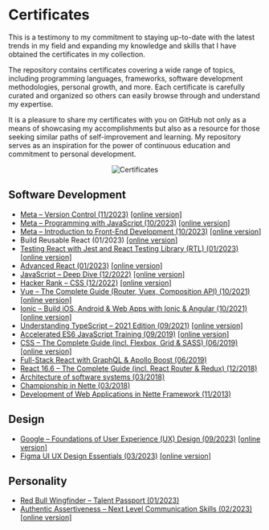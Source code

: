 # Certificates

This is a testimony to my commitment to staying up-to-date with the latest trends in my field and expanding my knowledge and skills that I have obtained the certificates in my collection.

The repository contains certificates covering a wide range of topics, including programming languages, frameworks, software development methodologies, personal growth, and more. Each certificate is carefully curated and organized so others can easily browse through and understand my expertise.

It is a pleasure to share my certificates with you on GitHub not only as a means of showcasing my accomplishments but also as a resource for those seeking similar paths of self-improvement and learning. My repository serves as an inspiration for the power of continuous education and commitment to personal development.

<p align="center">
<img src="https://user-images.githubusercontent.com/10185306/209370400-0cb193c6-11fe-493a-a83b-cb264e5abfa1.png" alt="Certificates" />
</p>

## Software Development

- [Meta – Version Control (11/2023)](/software-development/2023-11-meta-version-control.pdf) [[online version]](https://coursera.org/verify/3C35CMKPQU6C)
- [Meta – Programming with JavaScript (10/2023)](/software-development/2023-10-meta-programming-with-javascript.pdf) [[online version]](https://coursera.org/verify/E5Q975CLK5FL)
- [Meta – Introduction to Front-End Development (10/2023)](/software-development/2023-10-meta-introduction-to-front-end-development.pdf) [[online version]](https://coursera.org/verify/PBYNAX8PR3CV)
- Build Reusable React (01/2023) [[online version]](https://scrimba.com/learn/reusablereact)
- [Testing React with Jest and React Testing Library (RTL) (01/2023)](/software-development/2023-01-testing-react-jest-and-rtl.pdf) [[online version]](https://www.udemy.com/certificate/UC-287ee196-2b04-4e98-bd09-0f78ebac2488/)
- [Advanced React (01/2023)](/software-development/2023-01-advanced-react.pdf) [[online version]](https://scrimba.com/certificate/u3kER2Hg/greact)
- [JavaScript – Deep Dive (12/2022)](/software-development/2022-12-javascript-deep-dive.pdf) [[online version]](https://scrimba.com/certificate/u3kER2Hg/gjavascript)
- [Hacker Rank – CSS (12/2022)](/software-development/2022-12-hacker-rank-css.pdf) [[online version]](https://www.hackerrank.com/certificates/4a3526950852) 
- [Vue – The Complete Guide (Router, Vuex, Composition API) (10/2021)](/software-development/2021-11-udemy-vue.pdf) [[online version]](https://www.udemy.com/certificate/UC-b7597d78-0ea8-422a-a7cb-0a118b0a4a48/)
- [Ionic – Build iOS, Android & Web Apps with Ionic & Angular (10/2021)](/software-development/2021-10-udemy-ionic-angular.pdf) [[online version]](https://www.udemy.com/certificate/UC-40797aa8-6289-4dc8-bcc8-8e3accc26a49/)
- [Understanding TypeScript – 2021 Edition (09/2021)](/software-development/2021-09-udemy-understanding-typescript-2021.pdf) [[online version]](https://www.udemy.com/certificate/UC-fcc230f5-bb02-416d-9afc-3809b38251fb/)
- [Accelerated ES6 JavaScript Training (09/2019)](/software-development/2019-09-udemy-es6.pdf) [[online version]](https://www.udemy.com/certificate/UC-O6H3HO9M/)
- [CSS – The Complete Guide (incl. Flexbox, Grid & SASS) (06/2019)](/software-development/2019-08-udemy-css.pdf) [[online version]](https://www.udemy.com/certificate/UC-P3WGBZO8/)
- [Full-Stack React with GraphQL & Apollo Boost (06/2019)](/software-development/2019-06-udemy-graphql.pdf)
- [React 16.6 – The Complete Guide (incl. React Router & Redux) (12/2018)](/software-development/2018-12-udemy-react.pdf)
- [Architecture of software systems (03/2018)](/software-development/2018-03-gopas.pdf)
- [Championship in Nette (03/2018)](/software-development/2018-03-nette-2.pdf)
- [Development of Web Applications in Nette Framework (11/2013)](/software-development/2013-11-nette-1.pdf)

## Design

- [Google – Foundations of User Experience (UX) Design (09/2023)](/design/2023-09-google-ux-design.pdf) [[online version]](https://www.coursera.org/account/accomplishments/certificate/HYP63WFT8VN2)
- [Figma UI UX Design Essentials (03/2023)](/design/2023-03-figma.pdf) [[online version]](https://www.udemy.com/certificate/UC-2c48adb1-35b0-4046-b532-29a68b1870e9/)

## Personality

- [Red Bull Wingfinder – Talent Passport (01/2023)](/personality/2023-01-red-bull-wingfinder-talent-passport.pdf)
- [Authentic Assertiveness – Next Level Communication Skills (02/2023)](/personality/2023-02-authentic-assertiveness-next-level-communication-skills.pdf) [[online version]](https://www.udemy.com/certificate/UC-fc5b4d9d-ab8a-480c-aefa-1e3ee5d62d60/)
